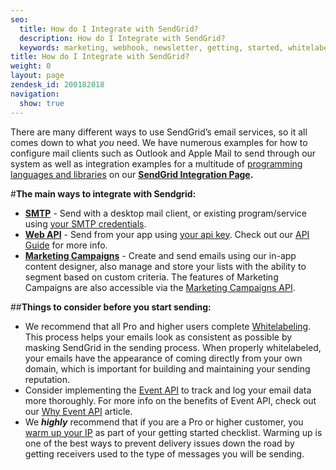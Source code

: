 ```yaml
---
seo:
  title: How do I Integrate with SendGrid?
  description: How do I Integrate with SendGrid?
  keywords: marketing, webhook, newsletter, getting, started, whitelabel, getting_started, email, api, integration, smtp, what, warm
title: How do I Integrate with SendGrid?
weight: 0
layout: page
zendesk_id: 200182018
navigation:
  show: true
---
```


There are many different ways to use SendGrid’s email services, so it all comes down to what _you_ need. We have numerous examples for how to configure mail clients such as Outlook and Apple Mail to send through our system as well as integration examples for a multitude of [programming languages and libraries](https://sendgrid.com/docs/Integrate/libraries.html) on our  **[SendGrid Integration Page](http://sendgrid.com/docs/Integrate/index.html).**

#**The main ways to integrate with Sendgrid:**

- **[SMTP]({{root_url}}/Classroom/Basics/Email_Infrastructure/what_is_smtp.html)** - Send with a desktop mail client, or existing program/service using [your SMTP credentials]({{root_url}}/Classroom/Basics/Email_Infrastructure/recommended_smtp_settings.html).
- **[Web API](https://sendgrid.com/docs/API_Reference/Web_API/index.html)** - Send from your app using  [your api key]({{root_url}}/Classroom/Basics/API/what_is_my_api_key.html). Check out our [API Guide](http://go.sendgrid.com/rs/sendgrid/images/SendGrid_API_Guide-101.pdf) for more info.
- **[Marketing Campaigns](https://sendgrid.com/docs/User_Guide/Marketing_Campaigns/index.html)** - Create and send emails using our in-app content designer, also manage and store your lists with the ability to segment based on custom criteria. The features of Marketing Campaigns are also accessible via the [Marketing Campaigns API](https://sendgrid.com/docs/API_Reference/Web_API_v3/Marketing_Campaigns/campaigns.html).



##**Things to consider before you start sending:**

- We recommend that all Pro and higher users complete [Whitelabeling]({{root_url}}/Classroom/Deliver/Delivery_Introduction/all_you_need_to_know_about_whitelabeling.html). This process helps your emails look as consistent as possible by masking SendGrid in the sending process. When properly whitelabeled, your emails have the appearance of coming directly from your own domain, which is important for building and maintaining your sending reputation.
- Consider implementing the [Event API](http://sendgrid.com/docs/API_Reference/Webhooks/event.html) to track and log your email data more thoroughly. For more info on the benefits of Event API, check out our [Why Event API]({{root_url}}/Classroom/Basics/API/why_event_api.html) article.
- We _**highly**_ recommend that if you are a Pro or higher customer, you [warm up your IP](https://sendgrid.com/docs/User_Guide/warming_up.html) as part of your getting started checklist. Warming up is one of the best ways to prevent delivery issues down the road by getting receivers used to the type of messages you will be sending.
